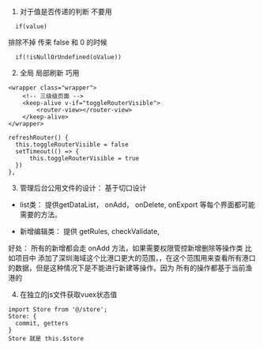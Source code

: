 1. 对于值是否传递的判断  不要用

```
  if(value)
```
排除不掉 传来 false 和 0 的时候

```
  if(!isNullOrUndefined(oValue))
```

2. 全局 局部刷新 巧用

```
<wrapper class="wrapper">
    <!-- 三级级页面 -->
    <keep-alive v-if="toggleRouterVisible">
        <router-view></router-view>
    </keep-alive>
</wrapper>

refreshRouter() {
  this.toggleRouterVisible = false
  setTimeout(() => {
      this.toggleRouterVisible = true
  })
},

```

3. 管理后台公用文件的设计： 基于切口设计
  - list类： 提供getDataList， onAdd， onDelete, onExport 等每个界面都可能需要的方法。

  - 新增编辑类：  提供 getRules, checkValidate,

好处： 所有的新增都会走 onAdd 方法，如果需要权限管控新增删除等操作类
  比如项目中 添加了深圳海域这个比港口更大的范围，，在这个范围用来查看所有港口的数据，但是这种情况下是不能进行新建等操作。因为
  所有的操作都基于当前渔港的


4. 在独立的js文件获取vuex状态值

```
import Store from '@/store';
Store: {
  commit, getters
}
Store 就是 this.$store
```
